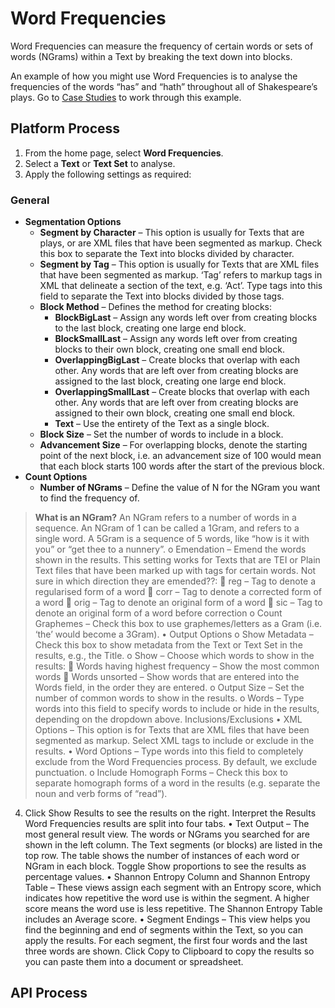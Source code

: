 # Word Frequencies

Word Frequencies can measure the frequency of certain words or sets of words (NGrams) within a Text by breaking the text down into blocks.

An example of how you might use Word Frequencies is to analyse the frequencies of the words “has” and “hath” throughout all of Shakespeare’s plays. Go to [Case Studies](https://systemik-solutions.github.io/sia_site/6.%20Case%20Studies/Case%203.html#case-3) to work through this example.

## Platform Process

1.	From the home page, select **Word Frequencies**.
2.	Select a **Text** or **Text Set** to analyse.
3.	Apply the following settings as required:

### General
- **Segmentation Options**
   - **Segment by Character** – This option is usually for Texts that are plays, or are XML files that have been segmented as markup. Check this box to separate the Text into blocks divided by character.
   - **Segment by Tag** – This option is usually for Texts that are XML files that have been segmented as markup. ‘Tag’ refers to markup tags in XML that delineate a section of the text, e.g. ‘Act’. Type tags into this field to separate the Text into blocks divided by those tags.
   - **Block Method** – Defines the method for creating blocks:
      - **BlockBigLast** – Assign any words left over from creating blocks to the last block, creating one large end block.
      - **BlockSmallLast** – Assign any words left over from creating blocks to their own block, creating one small end block.
      - **OverlappingBigLast** – Create blocks that overlap with each other. Any words that are left over from creating blocks are assigned to the last block, creating one large end block.
      - **OverlappingSmallLast** – Create blocks that overlap with each other. Any words that are left over from creating blocks are assigned to their own block, creating one small end block.
      - **Text** – Use the entirety of the Text as a single block.
   - **Block Size** – Set the number of words to include in a block.
   - **Advancement Size** – For overlapping blocks, denote the starting point of the next block, i.e. an advancement size of 100 would mean that each block starts 100 words after the start of the previous block.
- **Count Options**
   - **Number of NGrams** – Define the value of N for the NGram you want to find the frequency of.

> **What is an NGram?** An NGram refers to a number of words in a sequence. An NGram of 1 can be called a 1Gram, and refers to a single word. A 5Gram is a sequence of 5 words, like “how is it with you” or “get thee to a nunnery”.
o	Emendation – Emend the words shown in the results. This setting works for Texts that are TEI or Plain Text files that have been marked up with tags for certain words. Not sure in which direction they are emended??:
	reg – Tag to denote a regularised form of a word
	corr – Tag to denote a corrected form of a word
	orig – Tag to denote an original form of a word
	sic – Tag to denote an original form of a word before correction
o	Count Graphemes – Check this box to use graphemes/letters as a Gram (i.e. ‘the’ would become a 3Gram).
•	Output Options
o	Show Metadata – Check this box to show metadata from the Text or Text Set in the results, e.g., the Title.
o	Show – Choose which words to show in the results:
	Words having highest frequency – Show the most common words
	Words unsorted – Show words that are entered into the Words field, in the order they are entered.
o	Output Size – Set the number of common words to show in the results.
o	Words – Type words into this field to specify words to include or hide in the results, depending on the dropdown above.
Inclusions/Exclusions
•	XML Options – This option is for Texts that are XML files that have been segmented as markup. Select XML tags to include or exclude in the results.
•	Word Options – Type words into this field to completely exclude from the Word Frequencies process. By default, we exclude punctuation.
o	Include Homograph Forms – Check this box to separate homograph forms of a word in the results (e.g. separate the noun and verb forms of “read”).
4.	Click Show Results to see the results on the right.
Interpret the Results
Word Frequencies results are split into four tabs.
•	Text Output – The most general result view. The words or NGrams you searched for are shown in the left column. The Text segments (or blocks) are listed in the top row. The table shows the number of instances of each word or NGram in each block. Toggle Show proportions to see the results as percentage values.
•	Shannon Entropy Column and Shannon Entropy Table – These views assign each segment with an Entropy score, which indicates how repetitive the word use is within the segment. A higher score means the word use is less repetitive. The Shannon Entropy Table includes an Average score.
•	Segment Endings – This view helps you find the beginning and end of segments within the Text, so you can apply the results. For each segment, the first four words and the last three words are shown.
Click Copy to Clipboard to copy the results so you can paste them into a document or spreadsheet.


## API Process 
